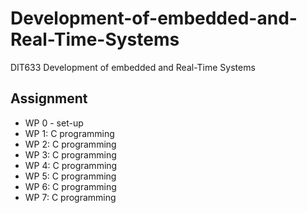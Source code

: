# Development-of-embedded-and-Real-Time-Systems
DIT633 Development of embedded and Real-Time Systems

## Assignment
- WP 0 - set-up
- WP 1: C programming
- WP 2: C programming
- WP 3: C programming
- WP 4: C programming
- WP 5: C programming
- WP 6: C programming
- WP 7: C programming